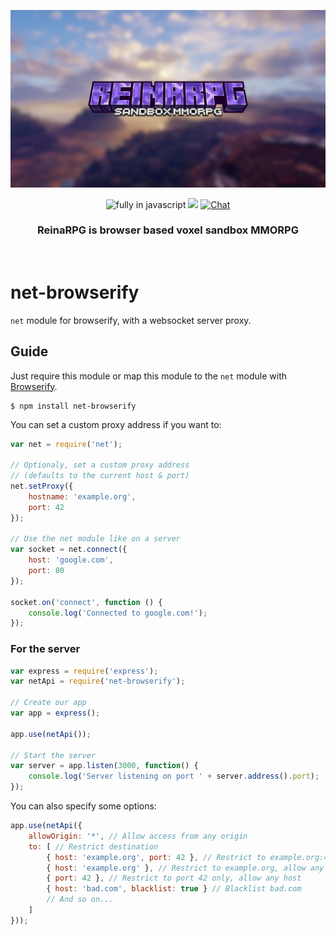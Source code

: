 <p align="center">
  <img src="https://github.com/reinarpg/.github/raw/main/assets/banner.png" />
</p>
<p align=center>
  <img src="https://img.shields.io/badge/Made%20with-Javascript-%23f7df1e?style=for-the-badge&color=F1C40F" alt="fully in javascript"/>
  <img src="https://img.shields.io/github/stars/ReinaRPG?style=for-the-badge&color=3498DB"/>
  <a href="https://choosealicense.com/licenses/mit/">
  <a href="https://reinarpg.com">
    <img src="https://img.shields.io/badge/new-website-9B59B6?style=for-the-badge" alt="Chat"/>
  </a>
</p>
<h3 align=center>ReinaRPG is browser based voxel sandbox MMORPG</h3>
<br>

# net-browserify

`net` module for browserify, with a websocket server proxy.

## Guide
Just require this module or map this module to the `net` module with [Browserify](https://github.com/substack/node-browserify).
```
$ npm install net-browserify
```

You can set a custom proxy address if you want to:
```js
var net = require('net');

// Optionaly, set a custom proxy address
// (defaults to the current host & port)
net.setProxy({
	hostname: 'example.org',
	port: 42
});

// Use the net module like on a server
var socket = net.connect({
	host: 'google.com',
	port: 80
});

socket.on('connect', function () {
	console.log('Connected to google.com!');
});
```

### For the server

```js
var express = require('express');
var netApi = require('net-browserify');

// Create our app
var app = express();

app.use(netApi());

// Start the server
var server = app.listen(3000, function() {
	console.log('Server listening on port ' + server.address().port);
});
```

You can also specify some options:
```js
app.use(netApi({
	allowOrigin: '*', // Allow access from any origin
	to: [ // Restrict destination
		{ host: 'example.org', port: 42 }, // Restrict to example.org:42
		{ host: 'example.org' }, // Restrict to example.org, allow any port
		{ port: 42 }, // Restrict to port 42 only, allow any host
		{ host: 'bad.com', blacklist: true } // Blacklist bad.com
		// And so on...
	]
}));
```
